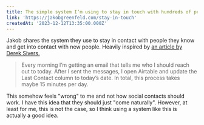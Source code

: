 ```yaml
---
title: The simple system I’m using to stay in touch with hundreds of people
link: 'https://jakobgreenfeld.com/stay-in-touch'
createdAt: '2023-12-12T13:35:00.000Z'
---
```


Jakob shares the system they use to stay in contact with people they know and get into contact with new people. Heavily inspired by [an article by Derek Sivers.](https://sive.rs/hundreds "")

> Every morning I’m getting an email that tells me who I should reach out to today. After I sent the messages, I open Airtable and update the Last Contact column to today’s date. In total, this process takes maybe 15 minutes per day.

This somehow feels "wrong" to me and not how social contacts should work. I have this idea that they should just "come naturally". However, at least for me, this is not the case, so I think using a system like this is actually a good idea.
